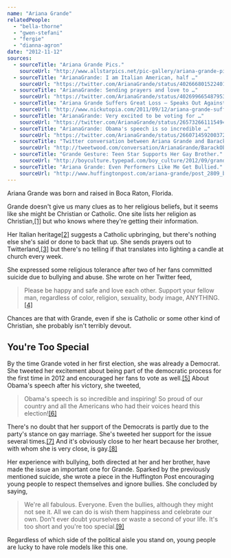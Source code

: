 ```yaml
---
name: "Ariana Grande"
relatedPeople:
  - "bella-thorne"
  - "gwen-stefani"
  - "fergie"
  - "dianna-agron"
date: "2012-11-12"
sources:
  - sourceTitle: "Ariana Grande Pics."
    sourceUrl: "http://www.allstarpics.net/pic-gallery/ariana-grande-pics.htm"
  - sourceTitle: "ArianaGrande: I am Italian American, half …"
    sourceUrl: "https://twitter.com/ArianaGrande/status/40266680152240128"
  - sourceTitle: "ArianaGrande: Sending prayers and love to …"
    sourceUrl: "https://twitter.com/ArianaGrande/status/40269966548795392"
  - sourceTitle: "Ariana Grande Suffers Great Loss – Speaks Out Against Violence and Bullying."
    sourceUrl: "http://www.nickutopia.com/2011/09/12/ariana-grande-suffers-great-loss-speaks-out-against-violence-and-bullying/"
  - sourceTitle: "ArianaGrande: Very excited to be voting for …"
    sourceUrl: "https://twitter.com/ArianaGrande/status/265732661115494401"
  - sourceTitle: "ArianaGrande: Obama's speech is so incredible …"
    sourceUrl: "https://twitter.com/ArianaGrande/status/266071459200372737"
  - sourceTitle: "Twitter conversation between Ariana Grande and Barack Obama."
    sourceUrl: "http://tweetwood.com/conversation/ArianaGrande/BarackObama"
  - sourceTitle: "Grande Gesture: Teen Star Supports Her Gay Brother."
    sourceUrl: "http://boyculture.typepad.com/boy_culture/2012/09/grande-gesture-teen-star-supports-her-gay-brother.html"
  - sourceTitle: "Ariana Grande: Even Performers Like Me Get Bullied."
    sourceUrl: "http://www.huffingtonpost.com/ariana-grande/post_2809_b_1193895.html"
---
```


Ariana Grande was born and raised in Boca Raton, Florida.

Grande doesn't give us many clues as to her religious beliefs, but it seems like she might be Christian or Catholic. One site lists her religion as Christian,<a class="source-citation" href="#http://www.allstarpics.net/pic-gallery/ariana-grande-pics.htm" title="Ariana Grande Pics.">[1]</a> but who knows where they're getting their information.

Her Italian heritage<a class="source-citation" href="#https://twitter.com/ArianaGrande/status/40266680152240128" title="ArianaGrande: I am Italian American, half …">[2]</a> suggests a Catholic upbringing, but there's nothing else she's said or done to back that up. She sends prayers out to Twitterland,<a class="source-citation" href="#https://twitter.com/ArianaGrande/status/40269966548795392" title="ArianaGrande: Sending prayers and love to …">[3]</a> but there's no telling if that translates into lighting a candle at church every week.

She expressed some religious tolerance after two of her fans committed suicide due to bullying and abuse. She wrote on her Twitter feed,

>Please be happy and safe and love each other. Support your fellow man, regardless of color, religion, sexuality, body image, ANYTHING.<a class="source-citation" href="#http://www.nickutopia.com/2011/09/12/ariana-grande-suffers-great-loss-speaks-out-against-violence-and-bullying/" title="Ariana Grande Suffers Great Loss – Speaks Out Against Violence and Bullying.">[4]</a>

Chances are that with Grande, even if she is Catholic or some other kind of Christian, she probably isn't terribly devout.


## You're Too Special

By the time Grande voted in her first election, she was already a Democrat. She tweeted her excitement about being part of the democratic process for the first time in 2012 and encouraged her fans to vote as well.<a class="source-citation" href="#https://twitter.com/ArianaGrande/status/265732661115494401" title="ArianaGrande: Very excited to be voting for …">[5]</a> About Obama's speech after his victory, she tweeted,

>Obama's speech is so incredible and inspiring! So proud of our country and all the Americans who had their voices heard this election!<a class="source-citation" href="#https://twitter.com/ArianaGrande/status/266071459200372737" title="ArianaGrande: Obama&apos;s speech is so incredible …">[6]</a>

There's no doubt that her support of the Democrats is partly due to the party's stance on gay marriage. She's tweeted her support for the issue several times.<a class="source-citation" href="#http://tweetwood.com/conversation/ArianaGrande/BarackObama" title="Twitter conversation between Ariana Grande and Barack Obama.">[7]</a> And it's obviously close to her heart because her brother, with whom she is very close, is gay.<a class="source-citation" href="#http://boyculture.typepad.com/boy_culture/2012/09/grande-gesture-teen-star-supports-her-gay-brother.html" title="Grande Gesture: Teen Star Supports Her Gay Brother.">[8]</a>

Her experience with bullying, both directed at her and her brother, have made the issue an important one for Grande. Sparked by the previously mentioned suicide, she wrote a piece in the Huffington Post encouraging young people to respect themselves and ignore bullies. She concluded by saying,

>We're all fabulous. Everyone. Even the bullies, although they might not see it. All we can do is wish them happiness and celebrate our own. Don't ever doubt yourselves or waste a second of your life. It's too short and you're too special.<a class="source-citation" href="#http://www.huffingtonpost.com/ariana-grande/post_2809_b_1193895.html" title="Ariana Grande: Even Performers Like Me Get Bullied.">[9]</a>

Regardless of which side of the political aisle you stand on, young people are lucky to have role models like this one.